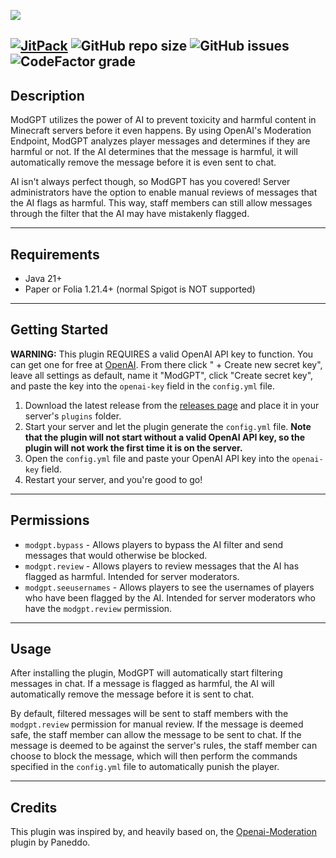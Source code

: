![](https://i.gyazo.com/e398029329ba363a5ef8360b9da2a2ec.png)

[![JitPack](https://jitpack.io/v/BertTowne/InlineHeads.svg)](https://jitpack.io/#BertTowne/ModGPT)
![GitHub repo size](https://img.shields.io/github/repo-size/BertTowne/ModGPT)
![GitHub issues](https://img.shields.io/github/issues-raw/BertTowne/ModGPT)
![CodeFactor grade](https://img.shields.io/codefactor/grade/github/BertTowne/ModGPT)
---

## Description

ModGPT utilizes the power of AI to prevent toxicity and harmful content in Minecraft servers before it even happens. By
using OpenAI's Moderation Endpoint, ModGPT analyzes player messages and determines if they are harmful or not. If the AI
determines that the message is harmful, it will automatically remove the message before it is even sent to chat.

AI isn't always perfect though, so ModGPT has you covered! Server administrators have the option to enable manual reviews
of messages that the AI flags as harmful. This way, staff members can still allow messages through the filter that the AI
may have mistakenly flagged.

---

## Requirements
- Java 21+
- Paper or Folia 1.21.4+ (normal Spigot is NOT supported)

---

## Getting Started

**WARNING:** This plugin REQUIRES a valid OpenAI API key to function. You can get one for free at [OpenAI](https://platform.openai.com/api-keys).
From there click " + Create new secret key", leave all settings as default, name it "ModGPT", click "Create secret key",
and paste the key into the `openai-key` field in the `config.yml` file.

1. Download the latest release from the [releases page]() and place it in your server's `plugins` folder.
2. Start your server and let the plugin generate the `config.yml` file. **Note that the plugin will not start without a valid OpenAI API key, so the plugin will not work the first time it is on the server.**
3. Open the `config.yml` file and paste your OpenAI API key into the `openai-key` field.
4. Restart your server, and you're good to go!

---

## Permissions

- `modgpt.bypass` - Allows players to bypass the AI filter and send messages that would otherwise be blocked.
- `modgpt.review` - Allows players to review messages that the AI has flagged as harmful. Intended for server moderators.
- `modgpt.seeusernames` - Allows players to see the usernames of players who have been flagged by the AI. Intended for 
server moderators who have the `modgpt.review` permission.

---

## Usage

After installing the plugin, ModGPT will automatically start filtering messages in chat. If a message is flagged as harmful,
the AI will automatically remove the message before it is sent to chat.

By default, filtered messages will be sent to staff
members with the `modgpt.review` permission for manual review. If the message is deemed safe, the staff member can allow the
message to be sent to chat. If the message is deemed to be against the server's rules, the staff member can choose to block
the message, which will then perform the commands specified in the `config.yml` file to automatically punish the player.

---

## Credits

This plugin was inspired by, and heavily based on, the [Openai-Moderation](https://github.com/Paneddo/Openai-Moderation) plugin by Paneddo.